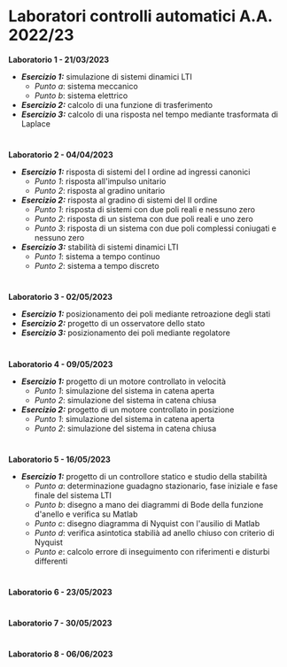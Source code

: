 # Laboratori controlli automatici A.A. 2022/23

**Laboratorio 1 - 21/03/2023**
- ***Esercizio 1:*** simulazione di sistemi dinamici LTI
	- *Punto a*: sistema meccanico
	- *Punto b*: sistema elettrico
- ***Esercizio 2:*** calcolo di una funzione di trasferimento
- ***Esercizio 3:*** calcolo di una risposta nel tempo mediante trasformata di Laplace
# 
**Laboratorio 2 - 04/04/2023**
- ***Esercizio 1:*** risposta di sistemi del I ordine ad ingressi canonici
	- *Punto 1*: risposta all'impulso unitario
	- *Punto 2*: risposta al gradino unitario
- ***Esercizio 2:*** risposta al gradino di sistemi del II ordine
	- *Punto 1*: risposta di sistemi con due poli reali e nessuno zero
	- *Punto 2*: risposta di un sistema con due poli reali e uno zero
	- *Punto 3*: risposta di un sistema con due poli complessi coniugati e nessuno zero
- ***Esercizio 3:*** stabilità di sistemi dinamici LTI
	- *Punto 1*: sistema a tempo continuo
	- *Punto 2*: sistema a tempo discreto
# 
**Laboratorio 3 - 02/05/2023**
- ***Esercizio 1:*** posizionamento dei poli mediante retroazione degli stati
- ***Esercizio 2:*** progetto di un osservatore dello stato
- ***Esercizio 3:*** posizionamento dei poli mediante regolatore
# 
**Laboratorio 4 - 09/05/2023**  
- ***Esercizio 1:*** progetto di un motore controllato in velocità
	- *Punto 1*: simulazione del sistema in catena aperta
	- *Punto 2*: simulazione del sistema in catena chiusa
- ***Esercizio 2:*** progetto di un motore controllato in posizione
	- *Punto 1*: simulazione del sistema in catena aperta
	- *Punto 2*: simulazione del sistema in catena chiusa
# 
**Laboratorio 5 - 16/05/2023** 
- ***Esercizio 1:*** progetto di un controllore statico e studio della stabilità
	- *Punto a*: determinazione guadagno stazionario, fase iniziale e fase finale del sistema LTI
	- *Punto b*: disegno a mano dei diagrammi di Bode della funzione d'anello e verifica su Matlab
	- *Punto c*: disegno diagramma di Nyquist con l'ausilio di Matlab
	- *Punto d*: verifica asintotica stabilià ad anello chiuso con criterio di Nyquist
	- *Punto e*: calcolo errore di inseguimento con riferimenti e disturbi differenti
# 
**Laboratorio 6 - 23/05/2023**  
#  
**Laboratorio 7 - 30/05/2023**
#  
**Laboratorio 8 - 06/06/2023**   
#  
